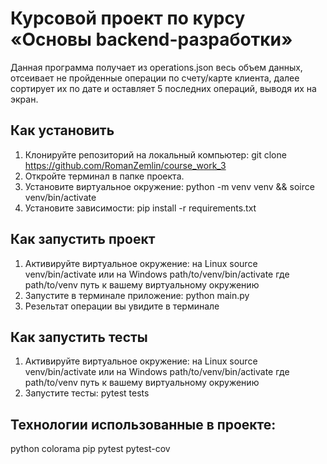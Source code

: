 # Курсовой проект по курсу «Основы backend-разработки»
Данная программа получает из operations.json весь объем данных, отсеивает не пройденные операции по счету/карте 
клиента, далее сортирует их по дате и оставляет 5 последних операций, выводя их на экран.
## Как установить
1. Клонируйте репозиторий на локальный компьютер: git clone https://github.com/RomanZemlin/course_work_3
2. Откройте терминал в папке проекта.
3. Установите виртуальное окружение: python -m venv venv && soirce venv/bin/activate
4. Установите зависимости: pip install -r requirements.txt
## Как запустить проект
1. Активируйте виртуальное окружение: на Linux source venv/bin/activate или на Windows path/to/venv/bin/activate 
где path/to/venv путь к вашему виртуальному окружению
2. Запустите в терминале приложение: python main.py
3. Резельтат операции вы увидите в терминале
## Как запустить тесты
1. Активируйте виртуальное окружение: на Linux source venv/bin/activate или на Windows path/to/venv/bin/activate 
где path/to/venv путь к вашему виртуальному окружению
2. Запустите тесты: pytest tests
## Технологии использованные в проекте:
python
colorama
pip
pytest
pytest-cov
